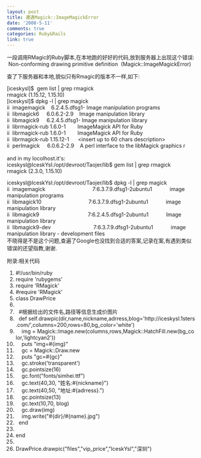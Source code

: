 ```yaml
---
layout: post
title: 遭遇Magick::ImageMagickError
date: '2008-5-11'
comments: true
categories: Ruby&Rails
link: true
---
```

<p>一段调用RMagic的Ruby脚本,在本地跑的好好的代码,放到服务器上出现这个错误:<br />
&nbsp;Non-conforming drawing primitive definition&nbsp; (Magick::ImageMagickError)</p>
<p>查了下服务器和本地,貌似只有Rmagic的版本不一样,如下:</p>
<p>[iceskysl]$&nbsp; gem list | grep rmagick<br />
rmagick (1.15.12, 1.15.10)<br />
[iceskysl]$ dpkg -l | grep magick<br />
ii&nbsp; imagemagick&nbsp;&nbsp;&nbsp; 6.2.4.5.dfsg1- Image manipulation programs<br />
ii&nbsp; libmagick6&nbsp;&nbsp;&nbsp;&nbsp; 6.0.6.2-2.9&nbsp;&nbsp;&nbsp; Image manipulation library<br />
ii&nbsp; libmagick9&nbsp;&nbsp;&nbsp;&nbsp; 6.2.4.5.dfsg1- Image manipulation library<br />
ii&nbsp; librmagick-rub 1.6.0-1&nbsp;&nbsp;&nbsp;&nbsp;&nbsp;&nbsp;&nbsp; ImageMagick API for Ruby<br />
ii&nbsp; librmagick-rub 1.6.0-1&nbsp;&nbsp;&nbsp;&nbsp;&nbsp;&nbsp;&nbsp; ImageMagick API for Ruby<br />
ii&nbsp; librmagick-rub 1.15.12-1&nbsp;&nbsp;&nbsp;&nbsp;&nbsp; &lt;insert up to 60 chars description&gt;<br />
ii&nbsp; perlmagick&nbsp;&nbsp;&nbsp;&nbsp; 6.0.6.2-2.9&nbsp;&nbsp;&nbsp; A perl interface to the libMagick graphics r<br />
<br />
and in my locolhost.it's:<br />
iceskysl@IceskYsl:/opt/devroot/Taojer/lib$ gem list | grep rmagick<br />
rmagick (2.3.0, 1.15.10)</p>
<p>iceskysl@IceskYsl:/opt/devroot/Taojer/lib$ dpkg -l | grep magick<br />
ii&nbsp; imagemagick&nbsp;&nbsp;&nbsp;&nbsp;&nbsp;&nbsp;&nbsp;&nbsp;&nbsp;&nbsp;&nbsp;&nbsp;&nbsp;&nbsp;&nbsp;&nbsp;&nbsp;&nbsp;&nbsp;&nbsp;&nbsp;&nbsp;&nbsp;&nbsp;&nbsp;&nbsp;&nbsp;&nbsp;&nbsp;&nbsp;&nbsp; 7:6.3.7.9.dfsg1-2ubuntu1&nbsp;&nbsp;&nbsp;&nbsp;&nbsp;&nbsp;&nbsp;&nbsp;&nbsp;&nbsp;&nbsp; image manipulation programs<br />
ii&nbsp; libmagick10&nbsp;&nbsp;&nbsp;&nbsp;&nbsp;&nbsp;&nbsp;&nbsp;&nbsp;&nbsp;&nbsp;&nbsp;&nbsp;&nbsp;&nbsp;&nbsp;&nbsp;&nbsp;&nbsp;&nbsp;&nbsp;&nbsp;&nbsp;&nbsp;&nbsp;&nbsp;&nbsp;&nbsp;&nbsp;&nbsp;&nbsp; 7:6.3.7.9.dfsg1-2ubuntu1&nbsp;&nbsp;&nbsp;&nbsp;&nbsp;&nbsp;&nbsp;&nbsp;&nbsp;&nbsp;&nbsp; image manipulation library<br />
ii&nbsp; libmagick9&nbsp;&nbsp;&nbsp;&nbsp;&nbsp;&nbsp;&nbsp;&nbsp;&nbsp;&nbsp;&nbsp;&nbsp;&nbsp;&nbsp;&nbsp;&nbsp;&nbsp;&nbsp;&nbsp;&nbsp;&nbsp;&nbsp;&nbsp;&nbsp;&nbsp;&nbsp;&nbsp;&nbsp;&nbsp;&nbsp;&nbsp;&nbsp; 7:6.2.4.5.dfsg1-2ubuntu1&nbsp;&nbsp;&nbsp;&nbsp;&nbsp;&nbsp;&nbsp;&nbsp;&nbsp;&nbsp;&nbsp; Image manipulation library<br />
ii&nbsp; libmagick9-dev&nbsp;&nbsp;&nbsp;&nbsp;&nbsp;&nbsp;&nbsp;&nbsp;&nbsp;&nbsp;&nbsp;&nbsp;&nbsp;&nbsp;&nbsp;&nbsp;&nbsp;&nbsp;&nbsp;&nbsp;&nbsp;&nbsp;&nbsp;&nbsp;&nbsp;&nbsp;&nbsp;&nbsp; 7:6.3.7.9.dfsg1-2ubuntu1&nbsp;&nbsp;&nbsp;&nbsp;&nbsp;&nbsp;&nbsp;&nbsp;&nbsp;&nbsp;&nbsp; image manipulation library - development files<br />
不晓得是不是这个问题,查遍了Google也没找到合适的答案,记录在案,有遇到类似错误的还望指教,谢谢.</p>
<p>
<div class="codeText">
<div class="codeHead">附录:相关代码</div>
<ol start="1" class="dp-rb">
    <li class="alt"><span><span class="comment">#!/usr/bin/ruby</span><span>&nbsp;&nbsp;</span></span></li>
    <li class=""><span>require&nbsp;<span class="string">'rubygems'</span><span>&nbsp;&nbsp;</span></span></li>
    <li class="alt"><span>require&nbsp;<span class="string">'RMagick'</span><span>&nbsp;&nbsp;</span></span></li>
    <li class=""><span><span class="comment">#require&nbsp;'RMagick'</span><span>&nbsp;&nbsp;</span></span></li>
    <li class="alt"><span><span class="keyword">class</span><span>&nbsp;DrawPrice&nbsp;&nbsp;</span></span></li>
    <li class=""><span>&nbsp;&nbsp;&nbsp;&nbsp;</span></li>
    <li class="alt"><span>&nbsp;&nbsp;<span class="comment">#根据给出的文件名,路径等信息生成价图片</span><span>&nbsp;&nbsp;</span></span></li>
    <li class=""><span>&nbsp;&nbsp;<span class="keyword">def</span><span>&nbsp;</span><span class="keyword">self</span><span>.drawpic(dir,name,nickname,adrress,blog=</span><span class="string">'http://iceskysl.1sters.com/'</span><span>,columns=200,rows=80,bg_color=</span><span class="string">'white'</span><span>)&nbsp;&nbsp;</span></span></li>
    <li class="alt"><span>&nbsp;&nbsp;&nbsp;&nbsp;img&nbsp;=&nbsp;Magick::Image.<span class="keyword">new</span><span>(columns,rows,Magick::HatchFill.</span><span class="keyword">new</span><span>(bg_color,</span><span class="string">'lightcyan2'</span><span>))&nbsp;&nbsp;&nbsp;&nbsp;</span></span></li>
    <li class=""><span>&nbsp;&nbsp;&nbsp;&nbsp;puts&nbsp;<span class="string">&quot;img=#{img}&quot;</span><span>&nbsp;&nbsp;</span></span></li>
    <li class="alt"><span>&nbsp;&nbsp;&nbsp;&nbsp;gc&nbsp;=&nbsp;Magick::Draw.<span class="keyword">new</span><span>&nbsp;&nbsp;&nbsp;&nbsp;</span></span></li>
    <li class=""><span>&nbsp;&nbsp;&nbsp;&nbsp;puts&nbsp;<span class="string">&quot;gc=#{gc}&quot;</span><span>&nbsp;&nbsp;</span></span></li>
    <li class="alt"><span>&nbsp;&nbsp;&nbsp;&nbsp;gc.stroke(<span class="string">'transparent'</span><span>)&nbsp;&nbsp;&nbsp;&nbsp;</span></span></li>
    <li class=""><span>&nbsp;&nbsp;&nbsp;&nbsp;gc.pointsize(16)&nbsp;&nbsp;&nbsp;&nbsp;</span></li>
    <li class="alt"><span>&nbsp;&nbsp;&nbsp;&nbsp;gc.font(<span class="string">&quot;fonts/simhei.ttf&quot;</span><span>)&nbsp;&nbsp;&nbsp;&nbsp;</span></span></li>
    <li class=""><span>&nbsp;&nbsp;&nbsp;&nbsp;gc.text(40,30,&nbsp;<span class="string">&quot;姓名:#{nickname}&quot;</span><span>)&nbsp;&nbsp;&nbsp;&nbsp;</span></span></li>
    <li class="alt"><span>&nbsp;&nbsp;&nbsp;&nbsp;gc.text(40,50,&nbsp;<span class="string">&quot;地址:#{adrress}.&quot;</span><span>)&nbsp;&nbsp;&nbsp;&nbsp;</span></span></li>
    <li class=""><span>&nbsp;&nbsp;&nbsp;&nbsp;gc.pointsize(13)&nbsp;&nbsp;&nbsp;&nbsp;</span></li>
    <li class="alt"><span>&nbsp;&nbsp;&nbsp;&nbsp;gc.text(10,70,&nbsp;blog)&nbsp;&nbsp;&nbsp;&nbsp;</span></li>
    <li class=""><span>&nbsp;&nbsp;&nbsp;&nbsp;gc.draw(img)&nbsp;&nbsp;&nbsp;&nbsp;</span></li>
    <li class="alt"><span>&nbsp;&nbsp;&nbsp;&nbsp;img.write(<span class="string">&quot;#{dir}/#{name}.jpg&quot;</span><span>)&nbsp;&nbsp;</span></span></li>
    <li class=""><span>&nbsp;&nbsp;<span class="keyword">end</span><span>&nbsp;&nbsp;</span></span></li>
    <li class="alt"><span>&nbsp;&nbsp;</span></li>
    <li class=""><span><span class="keyword">end</span><span>&nbsp;&nbsp;</span></span></li>
    <li class="alt"><span>&nbsp;&nbsp;</span></li>
    <li class=""><span>DrawPrice.drawpic(<span class="string">&quot;files&quot;</span><span>,</span><span class="string">&quot;vip_price&quot;</span><span>,</span><span class="string">&quot;IceskYsl&quot;</span><span>,</span><span class="string">&quot;深圳&quot;</span><span>)&nbsp;&nbsp;</span></span></li>
</ol>
</div>
</p>
<p>&nbsp;</p>
